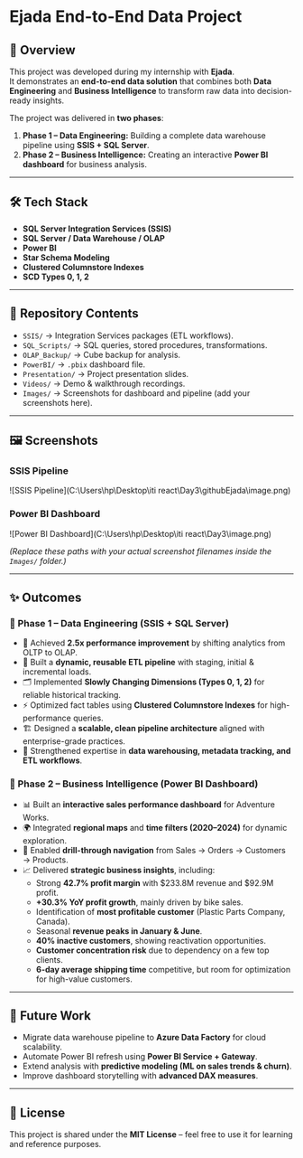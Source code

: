 # Ejada End-to-End Data Project  

## 📌 Overview  
This project was developed during my internship with **Ejada**.  
It demonstrates an **end-to-end data solution** that combines both **Data Engineering** and **Business Intelligence** to transform raw data into decision-ready insights.  

The project was delivered in **two phases**:  
1. **Phase 1 – Data Engineering:** Building a complete data warehouse pipeline using **SSIS + SQL Server**.  
2. **Phase 2 – Business Intelligence:** Creating an interactive **Power BI dashboard** for business analysis.  

---

## 🛠️ Tech Stack  
- **SQL Server Integration Services (SSIS)**  
- **SQL Server / Data Warehouse / OLAP**  
- **Power BI**  
- **Star Schema Modeling**  
- **Clustered Columnstore Indexes**  
- **SCD Types 0, 1, 2**  

---

## 📂 Repository Contents  
- `SSIS/` → Integration Services packages (ETL workflows).  
- `SQL_Scripts/` → SQL queries, stored procedures, transformations.  
- `OLAP_Backup/` → Cube backup for analysis.  
- `PowerBI/` → `.pbix` dashboard file.  
- `Presentation/` → Project presentation slides.  
- `Videos/` → Demo & walkthrough recordings.  
- `Images/` → Screenshots for dashboard and pipeline (add your screenshots here).  

---

## 🖼️ Screenshots  

### SSIS Pipeline
![SSIS Pipeline](C:\Users\hp\Desktop\iti react\Day3\githubEjada\image.png)

### Power BI Dashboard
![Power BI Dashboard](C:\Users\hp\Desktop\iti react\Day3\image.png)

*(Replace these paths with your actual screenshot filenames inside the `Images/` folder.)*

---

## ✨ Outcomes  

### 🔹 Phase 1 – Data Engineering (SSIS + SQL Server)  
- 🚀 Achieved **2.5x performance improvement** by shifting analytics from OLTP to OLAP.  
- 🔄 Built a **dynamic, reusable ETL pipeline** with staging, initial & incremental loads.  
- 🗂️ Implemented **Slowly Changing Dimensions (Types 0, 1, 2)** for reliable historical tracking.  
- ⚡ Optimized fact tables using **Clustered Columnstore Indexes** for high-performance queries.  
- 🏗️ Designed a **scalable, clean pipeline architecture** aligned with enterprise-grade practices.  
- 🎯 Strengthened expertise in **data warehousing, metadata tracking, and ETL workflows**.  

### 🔹 Phase 2 – Business Intelligence (Power BI Dashboard)  
- 📊 Built an **interactive sales performance dashboard** for Adventure Works.  
- 🌍 Integrated **regional maps** and **time filters (2020–2024)** for dynamic exploration.  
- 🔎 Enabled **drill-through navigation** from Sales → Orders → Customers → Products.  
- 📈 Delivered **strategic business insights**, including:  
  - Strong **42.7% profit margin** with $233.8M revenue and $92.9M profit.  
  - **+30.3% YoY profit growth**, mainly driven by bike sales.  
  - Identification of **most profitable customer** (Plastic Parts Company, Canada).  
  - Seasonal **revenue peaks in January & June**.  
  - **40% inactive customers**, showing reactivation opportunities.  
  - **Customer concentration risk** due to dependency on a few top clients.  
  - **6-day average shipping time** competitive, but room for optimization for high-value customers.  

---

## 🚀 Future Work  
- Migrate data warehouse pipeline to **Azure Data Factory** for cloud scalability.  
- Automate Power BI refresh using **Power BI Service + Gateway**.  
- Extend analysis with **predictive modeling (ML on sales trends & churn)**.  
- Improve dashboard storytelling with **advanced DAX measures**.  

---

## 📎 License  
This project is shared under the **MIT License** – feel free to use it for learning and reference purposes.  
